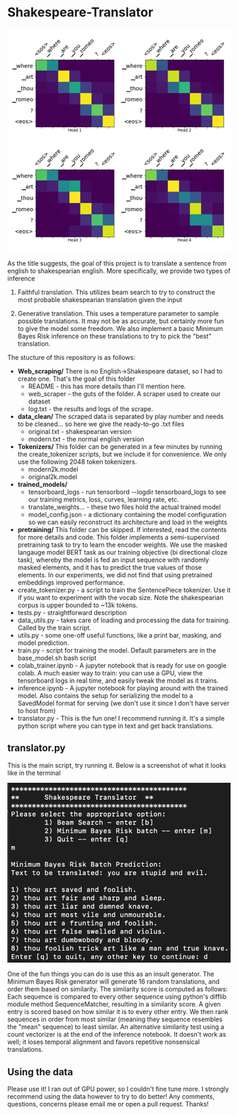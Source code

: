 # Shakespeare-Translator

![alt text](https://github.com/jmkernes/Shakespeare-Translator/blob/main/where_art_thou.png?raw=true)

As the title suggests, the goal of this project is to translate a sentence from english to shakespearian english. More specifically, we provide two types of inference

1) Faithful translation. This utilizes beam search to try to construct the most probable shakespearian translation given the input

2) Generative translation. This uses a temperature parameter to sample possible translations. It may not be as accurate, but certainly more fun to give the model some freedom. We also implement a basic Minimum Bayes Risk inference on these translations to try to pick the "best" translation.

The stucture of this repository is as follows:

* **Web_scraping/**
    There is no English->Shakespeare dataset, so I had to create one. That's the goal of this folder
    * README - this has more details than I'll mention here.
    * web_scraper - the guts of the folder. A scraper used to create our dataset
    * log.txt - the results and logs of the scrape.
* **data_clean/**
    The scraped data is separated by play number and needs to be cleaned... so here we give the ready-to-go .txt files
    * original.txt - shakespearian version
    * modern.txt - the normal english version
* **Tokenizers/**
    This folder can be generated in a few minutes by running the create_tokenizer scripts, but we include it for convenience. We only use the following 2048 token tokenizers.
    * modern2k.model
    * original2k.model
* **trained_models/**
    * tensorboard_logs - run tensorbord --logdir tensorboard_logs to see our training metrics, loss, curves, learning rate, etc.
    * translate_weights... - these two files hold the actual trained model
    * model_config.json - a dictionary containing the model configuration so we can easily reconstruct its architecture and load in the weights
* **pretraining/**
    This folder can be skipped. If interested, read the contents for more details and code. This folder implements a semi-supervised pretraining task to try to learn the encoder weights. 
    We use the masked langauge model BERT task as our training objective (bi directional cloze task), whereby the model is fed an input sequence with randomly masked elements, and it has
    to predict the true values of those elements. In our experiments, we did not find that using pretrained embeddings improved performance.
* create_tokenizer.py - a script to train the SentencePiece tokenizer. Use it if you want to experiment with the vocab size. Note the shakespearian corpus is upper bounded to ~13k tokens.
* tests.py - straightforward description
* data_utils.py - takes care of loading and processing the data for training. Called by the train script.
* utils.py - some one-off useful functions, like a print bar, masking, and model prediction.
* train.py - script for training the model. Default parameters are in the base_model.sh bash script
* colab_trainer.ipynb - A jupyter notebook that is ready for use on google colab. A much easier way to train: you can use a GPU, view the tensorboard logs in real time, and easily tweak the model as it trains.
* inference.ipynb - A jupyter notebook for playing around with the trained model. Also contains the setup for serializing the model to a SavedModel format for serving (we don't use it since I don't have server to host from)
* translator.py - This is the fun one! I recommend running it. It's a simple python script where you can type in text and get back translations.

## translator.py

This is the main script, try running it. Below is a screenshot of what it looks like in the terminal

![alt text](https://github.com/jmkernes/Shakespeare-Translator/blob/main/prog_screenshot.png?raw=true)

One of the fun things you can do is use this as an insult generator. The Minimum Bayes Risk generator will generate 16 random translations, and order them based on similarity. The similarity score is computed as follows: Each sequence is compared to every other sequence using python's difflib module method SequenceMatcher, resulting in a similarity score. A given entry is scored based on how similar it is to every other entry. We then rank sequences in order from most similar (meaning they sequence resembles the "mean" sequence) to least similar. An alternative similarity test using a count vectorizer is at the end of the inference notebook. It doesn't work as well; it loses temporal alignment and favors repetitive nonsensical translations.

## Using the data

Please use it! I ran out of GPU power, so I couldn't fine tune more. I strongly recommend using the data however to try to do better! Any comments, questions, concerns please email me or open a pull request. Thanks!

